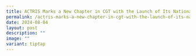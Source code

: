 ```yaml
---
title: ACTRIS Marks a New Chapter in CGT with the Launch of Its National Facility
permalink: /actris-marks-a-new-chapter-in-cgt-with-the-launch-of-its-national-facility/
date: 2024-08-04
layout: post
description: ""
image: ""
variant: tiptap
---
```

